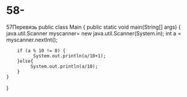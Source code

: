 # 58-
57Перевязь
public class Main
{
	public static void main(String[] args) {
	     java.util.Scanner myscanner= new java.util.Scanner(System.in);
	 	int a = myscanner.nextInt();
	 	
	 	if (a % 10 != 0) {
	          System.out.println(a/10+1);
	 	}else{
	 	     System.out.println(a/10);
	 	}
	}
}
